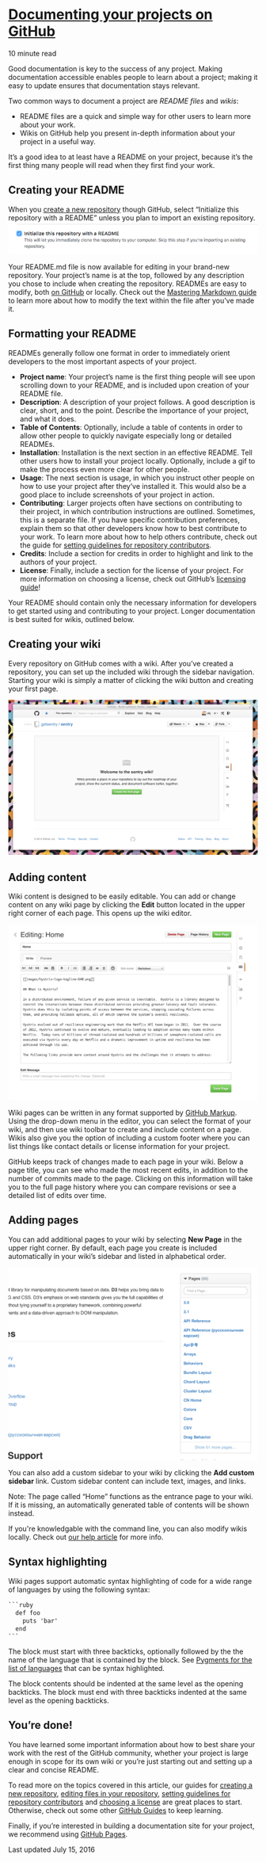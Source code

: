 # [Documenting your projects on GitHub](https://guides.github.com/features/wikis/)

 10 minute read



Good documentation is key to the success of any project. Making documentation accessible enables people to learn about a project; making it easy to update ensures that documentation stays relevant.

Two common ways to document a project are *README files* and *wikis*:

- README files are a quick and simple way for other users to learn more about your work.
- Wikis on GitHub help you present in-depth information about your project in a useful way.

It’s a good idea to at least have a README on your project, because it’s the first thing many people will read when they first find your work.



## Creating your README

When you [create a new repository](https://help.github.com/articles/creating-a-new-repository/) though GitHub, select “Initialize this repository with a README” unless you plan to import an existing repository. ![Screenshot of initializing a README](assets/64863a10-4cd7-11e6-8da7-b31a29b769f2.png)

Your README.md file is now available for editing in your brand-new repository. Your project’s name is at the top, followed by any description you chose to include when creating the repository. READMEs are easy to modify, both [on GitHub](https://help.github.com/articles/editing-files-in-your-repository/) or locally. Check out the [Mastering Markdown guide](http://guides.github.com/features/mastering-markdown/) to learn more about how to modify the text within the file after you’ve made it.



## Formatting your README

READMEs generally follow one format in order to immediately orient developers to the most important aspects of your project.

- **Project name**: Your project’s name is the first thing people will see upon scrolling down to your README, and is included upon creation of your README file.
- **Description**: A description of your project follows. A good description is clear, short, and to the point. Describe the importance of your project, and what it does.
- **Table of Contents**: Optionally, include a table of contents in order to allow other people to quickly navigate especially long or detailed READMEs.
- **Installation**: Installation is the next section in an effective README. Tell other users how to install your project locally. Optionally, include a gif to make the process even more clear for other people.
- **Usage**: The next section is usage, in which you instruct other people on how to use your project after they’ve installed it. This would also be a good place to include screenshots of your project in action.
- **Contributing**: Larger projects often have sections on contributing to their project, in which contribution instructions are outlined. Sometimes, this is a separate file. If you have specific contribution preferences, explain them so that other developers know how to best contribute to your work. To learn more about how to help others contribute, check out the guide for [setting guidelines for repository contributors](https://help.github.com/articles/setting-guidelines-for-repository-contributors/).
- **Credits**: Include a section for credits in order to highlight and link to the authors of your project.
- **License**: Finally, include a section for the license of your project. For more information on choosing a license, check out GitHub’s [licensing guide](http://choosealicense.com/)!

Your README should contain only the necessary information for developers to get started using and contributing to your project. Longer documentation is best suited for wikis, outlined below.



## Creating your wiki

Every repository on GitHub comes with a wiki. After you’ve created a repository, you can set up the included wiki through the sidebar navigation. Starting your wiki is simply a matter of clicking the wiki button and creating your first page.

![Screenshot of the starting page](assets/wiki-blank-slate.png)



## Adding content

Wiki content is designed to be easily editable. You can add or change content on any wiki page by clicking the **Edit** button located in the upper right corner of each page. This opens up the wiki editor.

![Screenshot of the wiki editor](assets/wiki-editor.png)

Wiki pages can be written in any format supported by [GitHub Markup](http://github.com/github/markup). Using the drop-down menu in the editor, you can select the format of your wiki, and then use wiki toolbar to create and include content on a page. Wikis also give you the option of including a custom footer where you can list things like contact details or license information for your project.

GitHub keeps track of changes made to each page in your wiki. Below a page title, you can see who made the most recent edits, in addition to the number of commits made to the page. Clicking on this information will take you to the full page history where you can compare revisions or see a detailed list of edits over time.



## Adding pages

You can add additional pages to your wiki by selecting **New Page** in the upper right corner. By default, each page you create is included automatically in your wiki’s sidebar and listed in alphabetical order.

![Screenshot of the wiki sidebar](assets/wiki-sidebar-closeup.png)

You can also add a custom sidebar to your wiki by clicking the **Add custom sidebar** link. Custom sidebar content can include text, images, and links.

Note: The page called “Home” functions as the entrance page to your wiki. If it is missing, an automatically generated table of contents will be shown instead.

If you're knowledgable with the command line, you can also modify wikis locally. Check out [our help article](https://help.github.com/articles/adding-and-editing-wiki-pages-locally) for more info.



## Syntax highlighting

Wiki pages support automatic syntax highlighting of code for a wide range of languages by using the following syntax:

```
​```ruby
  def foo
    puts 'bar'
  end
​```
```

The block must start with three backticks, optionally followed by the the name of the language that is contained by the block. See [Pygments for the list of languages](http://pygments.org/docs/lexers/) that can be syntax highlighted.

The block contents should be indented at the same level as the opening backticks. The block must end with three backticks indented at the same level as the opening backticks.

## You’re done!

You have learned some important information about how to best share your work with the rest of the GitHub community, whether your project is large enough in scope for its own wiki or you’re just starting out and setting up a clear and concise README.

To read more on the topics covered in this article, our guides for [creating a new repository](https://help.github.com/articles/creating-a-new-repository/), [editing files in your repository](https://help.github.com/articles/editing-files-in-your-repository/), [setting guidelines for repository contributors](https://help.github.com/articles/setting-guidelines-for-repository-contributors/) and [choosing a license](http://choosealicense.com/) are great places to start. Otherwise, check out some other [GitHub Guides](http://guides.github.com/) to keep learning.

Finally, if you’re interested in building a documentation site for your project, we recommend using [GitHub Pages](https://pages.github.com/).

Last updated July 15, 2016